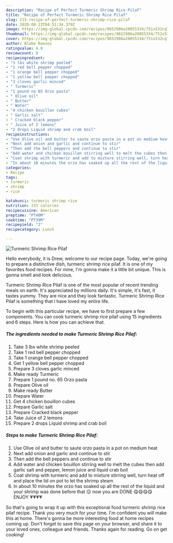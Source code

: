 ```yaml
---
description: "Recipe of Perfect Turmeric Shrimp Rice Pilaf"
title: "Recipe of Perfect Turmeric Shrimp Rice Pilaf"
slug: 215-recipe-of-perfect-turmeric-shrimp-rice-pilaf
date: 2020-08-23T04:51:34.379Z
image: https://img-global.cpcdn.com/recipes/9652986a20055334/751x532cq70/turmeric-shrimp-rice-pilaf-recipe-main-photo.jpg
thumbnail: https://img-global.cpcdn.com/recipes/9652986a20055334/751x532cq70/turmeric-shrimp-rice-pilaf-recipe-main-photo.jpg
cover: https://img-global.cpcdn.com/recipes/9652986a20055334/751x532cq70/turmeric-shrimp-rice-pilaf-recipe-main-photo.jpg
author: Blake Reeves
ratingvalue: 4.8
reviewcount: 8
recipeingredient:
- "3 lbs white shrimp peeled"
- "1 red bell pepper chopped"
- "1 orange bell pepper chopped"
- "1 yellow bell pepper chopped"
- "3 cloves garlic minced"
- " Turmeric"
- "1 pound no 65 Orzo pasta"
- " Olive oil"
- " Butter"
- " Water"
- "4 chicken bouillon cubes"
- " Garlic salt"
- " Cracked black pepper"
- " Juice of 2 lemons"
- "2 drops Liquid shrimp and crab boil"
recipeinstructions:
- "Use Olive oil and butter to saute orzo pasta in a pot on medium heat"
- "Next add onion and garlic and continue to stir"
- "Then add the bell peppers and continue to stir"
- "Add water and chicken bouillon stirring well to melt the cubes then add garlic salt and pepper, lemon juice and liquid crab boil"
- "Coat shrimp with turmeric and add to mixture stirring well, turn heat off and place the lid on pot to let the shrimp steam"
- "In about 10 minutes the orzo has soaked up all the rest of the liquid and your shrimp was done before that 😉 now you are DONE 😋😋😋😋 ENJOY 💗💗💗💗"
categories:
- Recipe
tags:
- turmeric
- shrimp
- rice

katakunci: turmeric shrimp rice 
nutrition: 233 calories
recipecuisine: American
preptime: "PT40M"
cooktime: "PT39M"
recipeyield: "2"
recipecategory: Lunch

---
```



![Turmeric Shrimp Rice Pilaf](https://img-global.cpcdn.com/recipes/9652986a20055334/751x532cq70/turmeric-shrimp-rice-pilaf-recipe-main-photo.jpg)

Hello everybody, it is Drew, welcome to our recipe page. Today, we're going to prepare a distinctive dish, turmeric shrimp rice pilaf. It is one of my favorites food recipes. For mine, I'm gonna make it a little bit unique. This is gonna smell and look delicious.



Turmeric Shrimp Rice Pilaf is one of the most popular of recent trending meals on earth. It's appreciated by millions daily. It's simple, it's fast, it tastes yummy. They are nice and they look fantastic. Turmeric Shrimp Rice Pilaf is something that I have loved my entire life.


To begin with this particular recipe, we have to first prepare a few components. You can cook turmeric shrimp rice pilaf using 15 ingredients and 6 steps. Here is how you can achieve that.

<!--inarticleads1-->

##### The ingredients needed to make Turmeric Shrimp Rice Pilaf:

1. Take 3 lbs white shrimp peeled
1. Take 1 red bell pepper chopped
1. Take 1 orange bell pepper chopped
1. Get 1 yellow bell pepper chopped
1. Prepare 3 cloves garlic minced
1. Make ready  Turmeric
1. Prepare 1 pound no. 65 Orzo pasta
1. Prepare  Olive oil
1. Make ready  Butter
1. Prepare  Water
1. Get 4 chicken bouillon cubes
1. Prepare  Garlic salt
1. Prepare  Cracked black pepper
1. Take  Juice of 2 lemons
1. Prepare 2 drops Liquid shrimp and crab boil




<!--inarticleads2-->

##### Steps to make Turmeric Shrimp Rice Pilaf:

1. Use Olive oil and butter to saute orzo pasta in a pot on medium heat
1. Next add onion and garlic and continue to stir
1. Then add the bell peppers and continue to stir
1. Add water and chicken bouillon stirring well to melt the cubes then add garlic salt and pepper, lemon juice and liquid crab boil
1. Coat shrimp with turmeric and add to mixture stirring well, turn heat off and place the lid on pot to let the shrimp steam
1. In about 10 minutes the orzo has soaked up all the rest of the liquid and your shrimp was done before that 😉 now you are DONE 😋😋😋😋 ENJOY 💗💗💗💗




So that's going to wrap it up with this exceptional food turmeric shrimp rice pilaf recipe. Thank you very much for your time. I'm confident you will make this at home. There's gonna be more interesting food at home recipes coming up. Don't forget to save this page on your browser, and share it to your loved ones, colleague and friends. Thanks again for reading. Go on get cooking!
